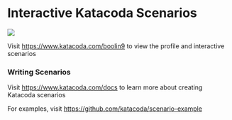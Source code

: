 # Interactive Katacoda Scenarios

[![](http://shields.katacoda.com/katacoda/boolin9/count.svg)](https://www.katacoda.com/boolin9 "Get your profile on Katacoda.com")

Visit https://www.katacoda.com/boolin9 to view the profile and interactive scenarios

### Writing Scenarios
Visit https://www.katacoda.com/docs to learn more about creating Katacoda scenarios

For examples, visit https://github.com/katacoda/scenario-example
